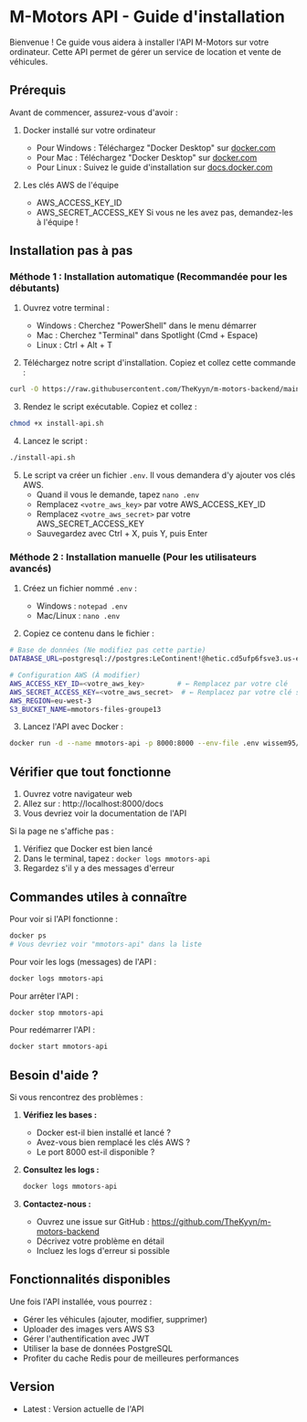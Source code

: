 # M-Motors API - Guide d'installation

Bienvenue ! Ce guide vous aidera à installer l'API M-Motors sur votre ordinateur. Cette API permet de gérer un service de location et vente de véhicules.

## Prérequis

Avant de commencer, assurez-vous d'avoir :

1. Docker installé sur votre ordinateur

   - Pour Windows : Téléchargez "Docker Desktop" sur [docker.com](https://www.docker.com/products/docker-desktop)
   - Pour Mac : Téléchargez "Docker Desktop" sur [docker.com](https://www.docker.com/products/docker-desktop)
   - Pour Linux : Suivez le guide d'installation sur [docs.docker.com](https://docs.docker.com/engine/install/)

2. Les clés AWS de l'équipe
   - AWS_ACCESS_KEY_ID
   - AWS_SECRET_ACCESS_KEY
     Si vous ne les avez pas, demandez-les à l'équipe !

## Installation pas à pas

### Méthode 1 : Installation automatique (Recommandée pour les débutants)

1. Ouvrez votre terminal :

   - Windows : Cherchez "PowerShell" dans le menu démarrer
   - Mac : Cherchez "Terminal" dans Spotlight (Cmd + Espace)
   - Linux : Ctrl + Alt + T

2. Téléchargez notre script d'installation. Copiez et collez cette commande :

```bash
curl -O https://raw.githubusercontent.com/TheKyyn/m-motors-backend/main/install-api.sh
```

3. Rendez le script exécutable. Copiez et collez :

```bash
chmod +x install-api.sh
```

4. Lancez le script :

```bash
./install-api.sh
```

5. Le script va créer un fichier `.env`. Il vous demandera d'y ajouter vos clés AWS.
   - Quand il vous le demande, tapez `nano .env`
   - Remplacez `<votre_aws_key>` par votre AWS_ACCESS_KEY_ID
   - Remplacez `<votre_aws_secret>` par votre AWS_SECRET_ACCESS_KEY
   - Sauvegardez avec Ctrl + X, puis Y, puis Enter

### Méthode 2 : Installation manuelle (Pour les utilisateurs avancés)

1. Créez un fichier nommé `.env` :

   - Windows : `notepad .env`
   - Mac/Linux : `nano .env`

2. Copiez ce contenu dans le fichier :

```bash
# Base de données (Ne modifiez pas cette partie)
DATABASE_URL=postgresql://postgres:LeContinent!@hetic.cd5ufp6fsve3.us-east-1.rds.amazonaws.com:5432/mmotors_groupe13

# Configuration AWS (À modifier)
AWS_ACCESS_KEY_ID=<votre_aws_key>        # ← Remplacez par votre clé
AWS_SECRET_ACCESS_KEY=<votre_aws_secret>  # ← Remplacez par votre clé secrète
AWS_REGION=eu-west-3
S3_BUCKET_NAME=mmotors-files-groupe13
```

3. Lancez l'API avec Docker :

```bash
docker run -d --name mmotors-api -p 8000:8000 --env-file .env wissem95/mmotors-api:latest
```

## Vérifier que tout fonctionne

1. Ouvrez votre navigateur web
2. Allez sur : http://localhost:8000/docs
3. Vous devriez voir la documentation de l'API

Si la page ne s'affiche pas :

1. Vérifiez que Docker est bien lancé
2. Dans le terminal, tapez : `docker logs mmotors-api`
3. Regardez s'il y a des messages d'erreur

## Commandes utiles à connaître

Pour voir si l'API fonctionne :

```bash
docker ps
# Vous devriez voir "mmotors-api" dans la liste
```

Pour voir les logs (messages) de l'API :

```bash
docker logs mmotors-api
```

Pour arrêter l'API :

```bash
docker stop mmotors-api
```

Pour redémarrer l'API :

```bash
docker start mmotors-api
```

## Besoin d'aide ?

Si vous rencontrez des problèmes :

1. **Vérifiez les bases :**

   - Docker est-il bien installé et lancé ?
   - Avez-vous bien remplacé les clés AWS ?
   - Le port 8000 est-il disponible ?

2. **Consultez les logs :**

   ```bash
   docker logs mmotors-api
   ```

3. **Contactez-nous :**
   - Ouvrez une issue sur GitHub : https://github.com/TheKyyn/m-motors-backend
   - Décrivez votre problème en détail
   - Incluez les logs d'erreur si possible

## Fonctionnalités disponibles

Une fois l'API installée, vous pourrez :

- Gérer les véhicules (ajouter, modifier, supprimer)
- Uploader des images vers AWS S3
- Gérer l'authentification avec JWT
- Utiliser la base de données PostgreSQL
- Profiter du cache Redis pour de meilleures performances

## Version

- Latest : Version actuelle de l'API
